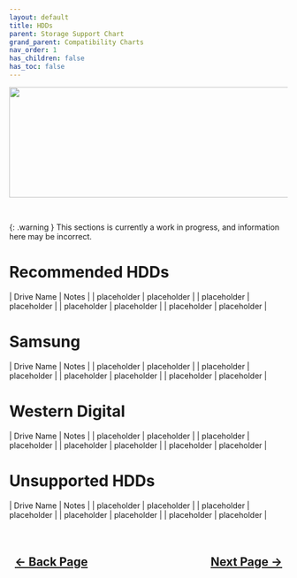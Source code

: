 ```yaml
---
layout: default
title: HDDs
parent: Storage Support Chart
grand_parent: Compatibility Charts
nav_order: 1
has_children: false
has_toc: false
---
```


<style>
  .navigation-container {
    display: flex;
    justify-content: space-between;
    align-items: center;
    width: 100%;
  }
  
  .nav-button {
    margin: 10px;
  }
</style>

<p align="center">
  <img width="650" height="200" src="../../../../assets/Headers/Header-Storage-HDD.png">
</p>
<br>

{: .warning }
This sections is currently a work in progress, and information here may be incorrect.

# Recommended HDDs

| Drive Name | Notes |
| placeholder | placeholder |
| placeholder | placeholder |
| placeholder | placeholder |
| placeholder | placeholder |

# Samsung

| Drive Name | Notes |
| placeholder | placeholder |
| placeholder | placeholder |
| placeholder | placeholder |
| placeholder | placeholder |

# Western Digital

| Drive Name | Notes |
| placeholder | placeholder |
| placeholder | placeholder |
| placeholder | placeholder |
| placeholder | placeholder |

# Unsupported HDDs

| Drive Name | Notes |
| placeholder | placeholder |
| placeholder | placeholder |
| placeholder | placeholder |
| placeholder | placeholder |

<h2 align="center">
  <br>
  <div class="navigation-container">
    <a class="nav-button" href="../index">&larr; Back Page</a>
    <a class="nav-button" href="../../04-Networking/index">Next Page &rarr;</a>
  </div>
  <br>
</h2>